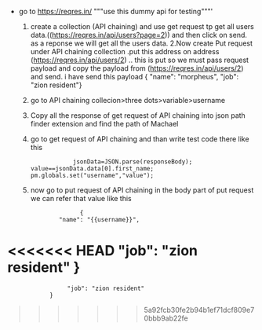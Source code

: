 - go to https://reqres.in/   """use this dummy api for testing"""'
     1. create a collection (API chaining) and use get request tp get all users data.((https://reqres.in/api/users?page=2)) and 
     then click on send. as a reponse we will get all the  users data.
     2.Now create Put request under API chaining collection .put this address on address (https://reqres.in/api/users/2) ..
      this is put  so we must pass request payload and copy the payload from (https://reqres.in/api/users/2) 
       and send. i have send this payload {    "name": "morpheus",    "job": "zion resident"}        

     3. go to API chaining collecion>three dots>variable>username 

     4. Copy all the response of get request of API chaining into json path finder extension and find the path of Machael
     5. go to get request of API chaining  and than write test code there like this


                        jsonData=JSON.parse(responseBody);
			value==jsonData.data[0].first_name;
			pm.globals.set("username","value");

     6. now go to put request of API chaining in the body part of put request we can refer that value like this
       
                  	      {
    				"name": "{{username}}",
<<<<<<< HEAD
   			        "job": "zion resident"
				}
=======
   					 "job": "zion resident"
				}
>>>>>>> 5a92fcb30fe2b94b1ef71dcf809e70bbb9ab22fe
